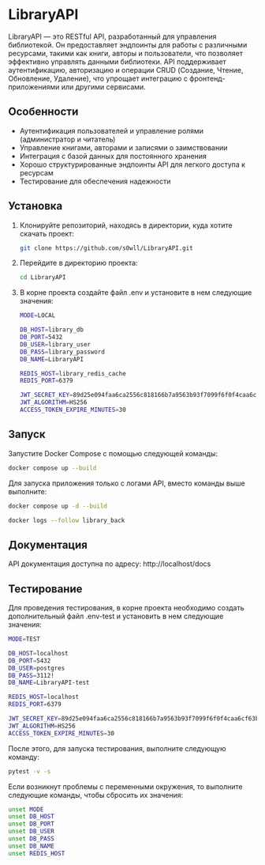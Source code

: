 # LibraryAPI

LibraryAPI — это RESTful API, разработанный для управления библиотекой. Он предоставляет эндпоинты для работы с различными ресурсами, такими как книги, авторы и пользователи, что позволяет эффективно управлять данными библиотеки. API поддерживает аутентификацию, авторизацию и операции CRUD (Создание, Чтение, Обновление, Удаление), что упрощает интеграцию с фронтенд-приложениями или другими сервисами.

## Особенности
- Аутентификация пользователей и управление ролями (администратор и читатель)
- Управление книгами, авторами и записями о заимствовании
- Интеграция с базой данных для постоянного хранения
- Хорошо структурированные эндпоинты API для легкого доступа к ресурсам
- Тестирование для обеспечения надежности

## Установка

1. Клонируйте репозиторий, находясь в директории, куда хотите скачать проект:
   ```bash
   git clone https://github.com/s0wll/LibraryAPI.git
   ```
2. Перейдите в директорию проекта:
   ```bash
   cd LibraryAPI
   ```
3. В корне проекта создайте файл .env и установите в нем следующие значения:
   ```bash
   MODE=LOCAL

   DB_HOST=library_db
   DB_PORT=5432
   DB_USER=library_user
   DB_PASS=library_password
   DB_NAME=LibraryAPI

   REDIS_HOST=library_redis_cache
   REDIS_PORT=6379

   JWT_SECRET_KEY=89d25e094faa6ca2556c818166b7a9563b93f7099f6f0f4caa6cf63b88e8d3e7
   JWT_ALGORITHM=HS256
   ACCESS_TOKEN_EXPIRE_MINUTES=30
   ```

## Запуск

Запустите Docker Compose с помощью следующей команды:
```bash
docker compose up --build
```

Для запуска приложения только с логами API, вместо команды выше выполните:
```bash
docker compose up -d --build
```
```bash
docker logs --follow library_back
```

## Документация

API документация доступна по адресу: http://localhost/docs

## Тестирование

Для проведения тестирования, в корне проекта необходимо создать дополнительный файл .env-test и установить в нем следующие значения:
```bash
MODE=TEST

DB_HOST=localhost
DB_PORT=5432
DB_USER=postgres
DB_PASS=3112!
DB_NAME=LibraryAPI-test

REDIS_HOST=localhost
REDIS_PORT=6379

JWT_SECRET_KEY=89d25e094faa6ca2556c818166b7a9563b93f7099f6f0f4caa6cf63b88e8d3e7
JWT_ALGORITHM=HS256
ACCESS_TOKEN_EXPIRE_MINUTES=30
```

После этого, для запуска тестирования, выполните следующую команду:
```bash
pytest -v -s
```

Если возникнут проблемы с переменными окружения, то выполните следующие команды, чтобы сбросить их значения:
```bash
unset MODE
unset DB_HOST
unset DB_PORT
unset DB_USER
unset DB_PASS
unset DB_NAME
unset REDIS_HOST
```

